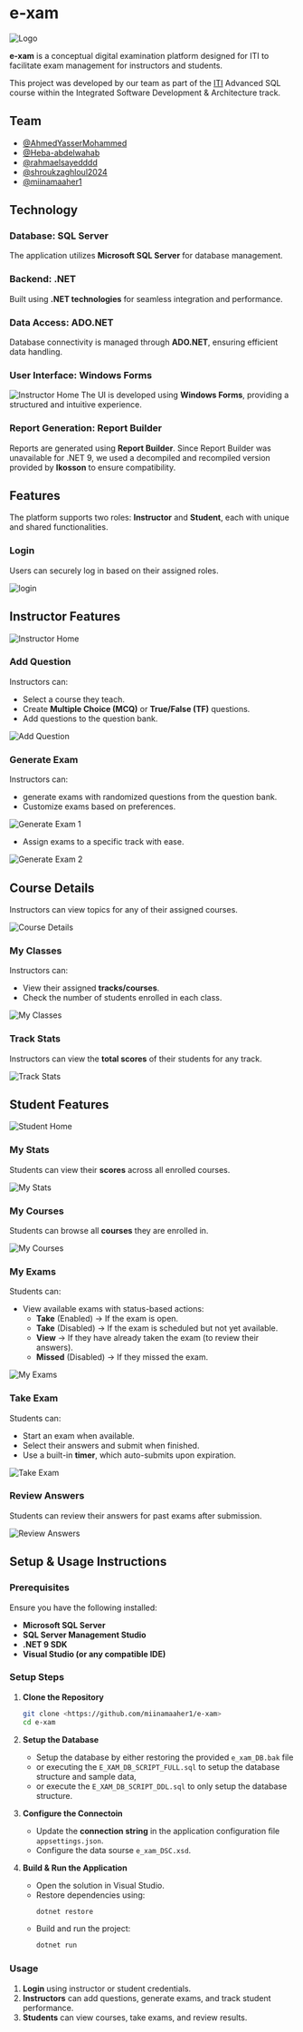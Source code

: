 # e-xam

![Logo](screenshots/e-xam.png)

**e-xam** is a conceptual digital examination platform designed for ITI to facilitate exam management for instructors and students.

This project was developed by our team as part of the [ITI](https://iti.gov.eg/home) Advanced SQL course within the Integrated Software Development & Architecture track.

## Team
- [@AhmedYasserMohammed](https://github.com/AhmedYasserMohammed)
- [@Heba-abdelwahab](https://github.com/Heba-abdelwahab)
- [@rahmaelsayedddd](https://github.com/rahmaelsayedddd)
- [@shroukzaghloul2024](https://github.com/shroukzaghloul2024)
- [@miinamaaher1](https://github.com/miinamaaher1)

## Technology

### Database: SQL Server
The application utilizes **Microsoft SQL Server** for database management.

### Backend: .NET
Built using **.NET technologies** for seamless integration and performance.

### Data Access: ADO.NET
Database connectivity is managed through **ADO.NET**, ensuring efficient data handling.

### User Interface: Windows Forms
![Instructor Home](screenshots/02%20features%20menus.png)
The UI is developed using **Windows Forms**, providing a structured and intuitive experience.


### Report Generation: Report Builder
Reports are generated using **Report Builder**. Since Report Builder was unavailable for .NET 9, we used a decompiled and recompiled version provided by **Ikosson** to ensure compatibility.

## Features
The platform supports two roles: **Instructor** and **Student**, each with unique and shared functionalities.

### Login
Users can securely log in based on their assigned roles.

![login](screenshots/00%20login.png)

## Instructor Features
![Instructor Home](screenshots/01%20instructor%20homepage.png)

### Add Question
Instructors can:

- Select a course they teach.
- Create **Multiple Choice (MCQ)** or **True/False (TF)** questions.
- Add questions to the question bank.

![Add Question](screenshots/04%20add%20question.png)

### Generate Exam
Instructors can:

- generate exams with randomized questions from the question bank.
- Customize exams based on preferences.

![Generate Exam 1](screenshots/19%20generate%20exam%20customize.png)

- Assign exams to a specific track with ease.

![Generate Exam 2](screenshots/20%20generate%20exam%20view.png)

## Course Details
Instructors can view topics for any of their assigned courses.

![Course Details](screenshots/08%20view%20topics.png)

### My Classes
Instructors can:

- View their assigned **tracks/courses**.
- Check the number of students enrolled in each class.

![My Classes](screenshots/09%20view%20classes.png)

### Track Stats
Instructors can view the **total scores** of their students for any track.

![Track Stats](screenshots/15%20track%20stats.png)

## Student Features
![Student Home](screenshots/21%20student%20homepage.png)

### My Stats
Students can view their **scores** across all enrolled courses.

![My Stats](screenshots/13%20student%20stats.png)

### My Courses
Students can browse all **courses** they are enrolled in.

![My Courses](screenshots/22%20student%20courses.png)

### My Exams
Students can:

- View available exams with status-based actions:
  - **Take** (Enabled) → If the exam is open.
  - **Take** (Disabled) → If the exam is scheduled but not yet available.
  - **View** → If they have already taken the exam (to review their answers).
  - **Missed** (Disabled) → If they missed the exam.

![My Exams](screenshots/23%20student%20exams.png)

### Take Exam
Students can:

- Start an exam when available.
- Select their answers and submit when finished.
- Use a built-in **timer**, which auto-submits upon expiration.

![Take Exam](screenshots/24%20take%20exam.png)

### Review Answers
Students can review their answers for past exams after submission.

![Review Answers](screenshots/11%20review%20answers.png)


## Setup & Usage Instructions

### Prerequisites

Ensure you have the following installed:
- **Microsoft SQL Server**
- **SQL Server Management Studio**
- **.NET 9 SDK**
- **Visual Studio (or any compatible IDE)**

### Setup Steps

1. **Clone the Repository**
   ```sh
   git clone <https://github.com/miinamaaher1/e-xam>
   cd e-xam
   ```
2. **Setup the Database**
   - Setup the database by either restoring the provided `e_xam_DB.bak` file 
   - or executing the `E_XAM_DB_SCRIPT_FULL.sql` to setup the database structure and sample data,
   - or execute the `E_XAM_DB_SCRIPT_DDL.sql` to only setup the database structure.

3. **Configure the Connectoin**
   - Update the **connection string** in the application configuration file `appsettings.json`.
   - Configure the data sourse `e_xam_DSC.xsd`.

4. **Build & Run the Application**
   - Open the solution in Visual Studio.
   - Restore dependencies using:
     ```sh
     dotnet restore
     ```
   - Build and run the project:
     ```sh
     dotnet run
     ```

### Usage

1. **Login** using instructor or student credentials.
2. **Instructors** can add questions, generate exams, and track student performance.
3. **Students** can view courses, take exams, and review results.